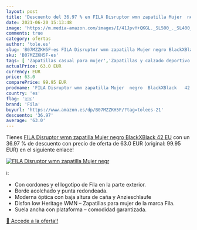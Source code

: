 ```yaml
---
layout: post
title: 'Descuento del 36.97 % en FILA Disruptor wmn zapatilla Mujer  negr'
date: 2021-06-20 15:13:48
image: 'https://m.media-amazon.com/images/I/41JpvY+QKGL._SL500_._SL400_.jpg'
comments: true
category: ofertas
author: 'tole.es'
slug: 'B07MZZKH5F-es FILA Disruptor wmn zapatilla Mujer negro BlackXBlack 42 EU'
sku: 'B07MZZKH5F-es'
tags: [ 'Zapatillas casual para mujer','Zapatillas y calzado deportivo para mujer','Zapatos','Zapatos para mujer','Zapatos y complementos','fila','zapatilla', ]
actualPrice: 63.0 EUR
currency: EUR
price: 63.0
comparePrice: 99.95 EUR
prodname: 'FILA Disruptor wmn zapatilla Mujer  negro  BlackXBlack   42 EU'
country: 'es'
flag: '🇪🇸'
brand: 'Fila'
buyurl: 'https://www.amazon.es/dp/B07MZZKH5F/?tag=tolees-21'
descuento: '36.97'
average: '63.0'
---
```


Tienes [FILA Disruptor wmn zapatilla Mujer  negro  BlackXBlack   42 EU](https://www.amazon.es/dp/B07MZZKH5F/?tag=tolees-21) con un 36.97 % de descuento con precio de oferta de 63.0 EUR (original: 99.95 EUR) en el siguiente enlace!

[![FILA Disruptor wmn zapatilla Mujer  negr](https://m.media-amazon.com/images/I/41JpvY+QKGL._SL500_._SL400_.jpg)](https://www.amazon.es/dp/B07MZZKH5F/?tag=tolees-21)

ℹ️:

- Con cordones y el logotipo de Fila en la parte exterior.
- Borde acolchado y punta redondeada.
- Moderna óptica con baja altura de caña y Anzieschlaufe
- Disfon low Heritage WMN – Zapatillas para mujer de la marca Fila.
- Suela ancha con plataforma – comodidad garantizada.

[🛒 Accede a la oferta!!](https://www.amazon.es/dp/B07MZZKH5F/?tag=tolees-21)
